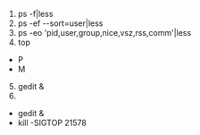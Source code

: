1. ps -f|less
2. ps -ef --sort=user|less
3. ps -eo 'pid,user,group,nice,vsz,rss,comm'|less
4. top
 * P
 * M
5. gedit &
6.
 * gedit &
 * kill -SIGTOP 21578

